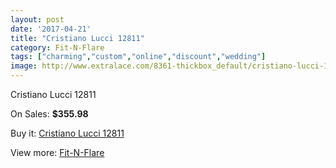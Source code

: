 ```yaml
---
layout: post
date: '2017-04-21'
title: "Cristiano Lucci 12811"
category: Fit-N-Flare
tags: ["charming","custom","online","discount","wedding"]
image: http://www.extralace.com/8361-thickbox_default/cristiano-lucci-12811.jpg
---
```

Cristiano Lucci 12811

On Sales: **$355.98**
<a href="https://www.extralace.com/fit-n-flare/3966-cristiano-lucci-12811.html"><amp-img layout="responsive" width="600" height="600" src="//www.extralace.com/8361-thickbox_default/cristiano-lucci-12811.jpg" alt="Cristiano Lucci 12811 0" /></a>
<a href="https://www.extralace.com/fit-n-flare/3966-cristiano-lucci-12811.html"><amp-img layout="responsive" width="600" height="600" src="//www.extralace.com/8362-thickbox_default/cristiano-lucci-12811.jpg" alt="Cristiano Lucci 12811 1" /></a>

Buy it: [Cristiano Lucci 12811](https://www.extralace.com/fit-n-flare/3966-cristiano-lucci-12811.html "Cristiano Lucci 12811")

View more: [Fit-N-Flare](https://www.extralace.com/4-fit-n-flare "Fit-N-Flare")